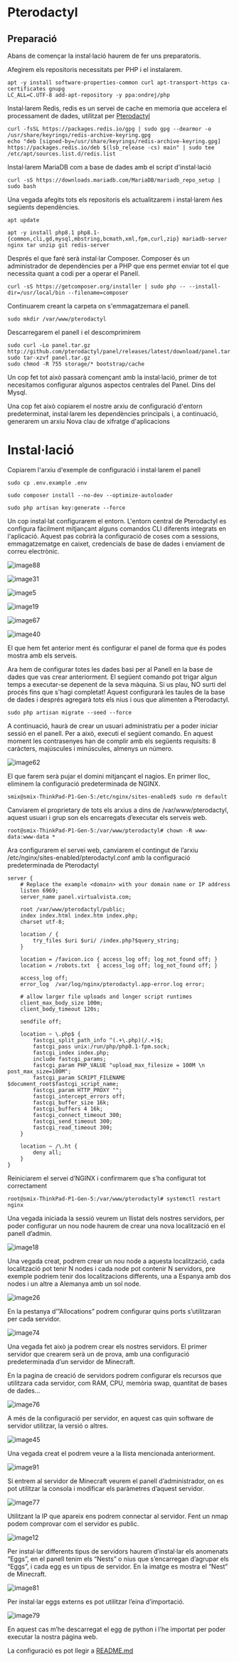 # Pterodactyl
## Preparació
Abans de començar la instal·lació haurem de fer uns preparatoris.

Afegirem els repositoris necessitats per PHP i el instalarem.
```console
apt -y install software-properties-common curl apt-transport-https ca-certificates gnupg
LC_ALL=C.UTF-8 add-apt-repository -y ppa:ondrej/php
```

Instal·larem Redis, redis es un servei de cache en memoria que accelera el processament de dades, utilitzat per [Pterodactyl](https://github.com/Proyecto-Sintesi/configs/tree/main/etc/pterodactyl)
```console
curl -fsSL https://packages.redis.io/gpg | sudo gpg --dearmor -o /usr/share/keyrings/redis-archive-keyring.gpg
echo "deb [signed-by=/usr/share/keyrings/redis-archive-keyring.gpg] https://packages.redis.io/deb $(lsb_release -cs) main" | sudo tee /etc/apt/sources.list.d/redis.list
```
Instal·larem MariaDB com a base de dades amb el script d'instal·lació
```console
curl -sS https://downloads.mariadb.com/MariaDB/mariadb_repo_setup | sudo bash
```

Una vegada afegits tots els repositoris els actualitzarem i instal·larem ñes següents dependències.
```
apt update

apt -y install php8.1 php8.1-{common,cli,gd,mysql,mbstring,bcmath,xml,fpm,curl,zip} mariadb-server nginx tar unzip git redis-server

```

Després el que faré serà instal·lar Composer. Composer és un administrador de dependències per a PHP que ens permet enviar tot el que necessita quant a codi per a operar el Panell.
```console
curl -sS https://getcomposer.org/installer | sudo php -- --install-dir=/usr/local/bin --filename=composer
```

Continuarem creant la carpeta on s'emmagatzemara el panell.
```console
sudo mkdir /var/www/pterodactyl
```

Descarregarem el panell i el descomprimirem
```console
sudo curl -Lo panel.tar.gz http://github.com/pterodactyl/panel/releases/latest/download/panel.tar.gz
sudo tar-xzvf panel.tar.gz
sudo chmod -R 755 storage/* bootstrap/cache
```
Un cop fet tot això passarà començant amb la instal·lació, primer de tot necesitamos configurar algunos aspectos centrales del Panel. Dins del Mysql.

Una cop fet això copiarem el nostre arxiu de configuració d'entorn predeterminat, instal·larem les dependències principals i, a continuació, generarem un arxiu Nova clau de xifratge d'aplicacions

# Instal·lació
Copiarem l'arxiu d'exemple de configuració i instal·larem el panell
```console
sudo cp .env.example .env

sudo composer install --no-dev --optimize-autoloader
```

```console
sudo php artisan key:generate --force
```

Un cop instal·lat configurarem el entorn. L'entorn central de Pterodactyl es configura fàcilment mitjançant alguns comandos CLI diferents integrats en l'aplicació. Aquest pas cobrirà la configuració de coses com a sessions, emmagatzematge en caixet, credencials de base de dades i enviament de correu electrònic.

![image88](https://github.com/Proyecto-Sintesi/configs/assets/165918288/94fe12c7-b91a-48f6-9047-a7892c87d82b)

![image31](https://github.com/Proyecto-Sintesi/configs/assets/165918288/27c43b74-1e9d-4c2a-850c-f016a383ca07)

![image5](https://github.com/Proyecto-Sintesi/configs/assets/165918288/1b3ed28d-f1a9-4e96-8e9f-31e43adfcf0d)

![image19](https://github.com/Proyecto-Sintesi/configs/assets/165918288/f1fe284f-64c4-407d-ac17-171a943449f1)

![image67](https://github.com/Proyecto-Sintesi/configs/assets/165918288/079aacf7-8804-4e37-b269-5f8370077dce)

![image40](https://github.com/Proyecto-Sintesi/configs/assets/165918288/ef4f4f22-b0ab-4954-a623-19afc2dcd1e4)

El que hem fet anterior ment és configurar el panel de forma que és podes mostra amb els serveis.

Ara hem de configurar totes les dades basi per al Panell en la base de dades que vas crear anteriorment. El següent comando pot trigar algun temps a executar-se depenent de la seva màquina. Si us plau, NO surti del procés fins que s'hagi completat! Aquest configurarà les taules de la base de dades i després agregarà tots els nius i ous que alimenten a Pterodactyl.

```console
sudo php artisan migrate --seed --force
```
A continuació, haurà de crear un usuari administratiu per a poder iniciar sessió en el panell. Per a això, executi el següent comando. En aquest moment les contrasenyes han de complir amb els següents requisits: 8 caràcters, majúscules i minúscules, almenys un número.

![image62](https://github.com/Proyecto-Sintesi/configs/assets/165918288/9ada144e-5b04-4627-8454-e6e090225747)

El que farem serà pujar el domini mitjançant el nagios. En primer lloc, eliminem la configuració predeterminada de NGINX.

```console
smix@smix-ThinkPad-P1-Gen-5:/etc/nginx/sites-enabled$ sudo rm default
```
Canviarem el proprietary de tots els arxius a dins de /var/www/pterodactyl, aquest usuari i grup son els encarregats d’executar els serveis web.

```console
root@smix-ThinkPad-P1-Gen-5:/var/www/pterodactyl# chown -R www-data:www-data *
```
Ara configurarem el servei web, canviarem el contingut de l’arxiu /etc/nginx/sites-enabled/pterodactyl.conf amb la configuració predeterminada de Pterodactyl

```console
server {
    # Replace the example <domain> with your domain name or IP address
    listen 6969;
    server_name panel.virtualvista.com;

    root /var/www/pterodactyl/public;
    index index.html index.htm index.php;
    charset utf-8;

    location / {
        try_files $uri $uri/ /index.php?$query_string;
    }

    location = /favicon.ico { access_log off; log_not_found off; }
    location = /robots.txt  { access_log off; log_not_found off; }

    access_log off;
    error_log  /var/log/nginx/pterodactyl.app-error.log error;

    # allow larger file uploads and longer script runtimes
    client_max_body_size 100m;
    client_body_timeout 120s;

    sendfile off;

    location ~ \.php$ {
        fastcgi_split_path_info ^(.+\.php)(/.+)$;
        fastcgi_pass unix:/run/php/php8.1-fpm.sock;
        fastcgi_index index.php;
        include fastcgi_params;
        fastcgi_param PHP_VALUE "upload_max_filesize = 100M \n post_max_size=100M";
        fastcgi_param SCRIPT_FILENAME $document_root$fastcgi_script_name;
        fastcgi_param HTTP_PROXY "";
        fastcgi_intercept_errors off;
        fastcgi_buffer_size 16k;
        fastcgi_buffers 4 16k;
        fastcgi_connect_timeout 300;
        fastcgi_send_timeout 300;
        fastcgi_read_timeout 300;
    }

    location ~ /\.ht {
        deny all;
    }
}

```
Reiniciarem el servei d’NGINX i confirmarem que s’ha configurat tot correctament

```console
root@smix-ThinkPad-P1-Gen-5:/var/www/pterodactyl# systemctl restart nginx
```

Una vegada iniciada la sessió veurem un llistat dels nostres servidors, per poder configurar un nou node haurem de crear una nova localització en el panell d’admin.

![image18](https://github.com/Proyecto-Sintesi/configs/assets/165918288/6958cc2e-47a4-41bb-8233-ae61d3f8266f)

Una vegada creat, podrem crear un nou node a aquesta localització, cada localització pot tenir N nodes i cada node pot contenir N servidors, pre exemple podriem tenir dos localitzacions differents, una a Espanya amb dos nodes i un altre a Alemanya amb un sol node.

![image26](https://github.com/Proyecto-Sintesi/configs/assets/165918288/fe58bfb7-ee52-4ba1-aad6-30ba6c88a65e)

En la pestanya d’”Allocations” podrem configurar quins ports s’utilitzaran per cada servidor.

![image74](https://github.com/Proyecto-Sintesi/configs/assets/165918288/10b88c19-4531-4d09-a899-d64cb84ff1cc)

Una vegada fet això ja podrem crear els nostres servidors. El primer servidor que crearem serà un de prova, amb una configuració predeterminada d’un servidor de Minecraft.

En la pagina de creació de servidors podrem configurar els recursos que utilitzara cada servidor, com RAM, CPU, memòria swap, quantitat de bases de dades…

![image76](https://github.com/Proyecto-Sintesi/configs/assets/165918288/c4675614-a13e-4782-acbb-4cd04bf0d34f)

A més de la configuració per servidor, en aquest cas quin software de servidor utilitzar, la versió o altres.

![image45](https://github.com/Proyecto-Sintesi/configs/assets/165918288/b7ae9f2d-6cd7-4043-a3f1-7f0c222584b5)

Una vegada creat el podrem veure a la llista mencionada anteriorment.

![image91](https://github.com/Proyecto-Sintesi/configs/assets/165918288/73a6d1d4-b146-41c0-9b61-2b2dd63a1b46)

Si entrem al servidor de Minecraft veurem el panell d’administrador, on es pot utilitzar la consola i modificar els paràmetres d’aquest servidor.

![image77](https://github.com/Proyecto-Sintesi/configs/assets/165918288/59fc4de2-13ff-4a4b-882b-d6c223a0f703)


Utilitzant la IP que apareix ens podrem connectar al servidor. Fent un nmap podem comprovar com el servidor es public.

![image12](https://github.com/Proyecto-Sintesi/configs/assets/165918288/c0418792-4420-434d-9ad7-829519872fc5)


Per instal·lar differents tipus de servidors haurem d’instal·lar els anomenats “Eggs”, en el panell tenim els “Nests” o nius que s’encarregan d’agrupar els “Eggs”, i cada egg es un tipus de servidor. En la imatge es mostra el “Nest” de Minecraft.

![image81](https://github.com/Proyecto-Sintesi/configs/assets/165918288/46e8a17a-e4a0-49ad-b528-68efa5ab577b)

Per instal·lar eggs externs es pot utilitzar l’eina d’importació.

![image79](https://github.com/Proyecto-Sintesi/configs/assets/165918288/8b7b3e94-1860-438c-9d80-7c7fcd534827)

En aquest cas m’he descarregat el egg de python i l’he importat per poder executar la nostra página web.

La configuració es pot llegir a [README.md](https://github.com/Proyecto-Sintesi/configs/tree/main/etc/pterodactyl)
